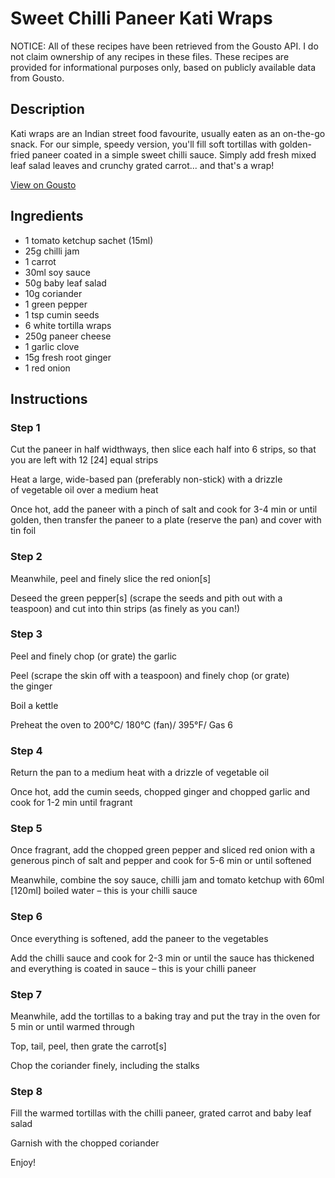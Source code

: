 # Sweet Chilli Paneer Kati Wraps

NOTICE: All of these recipes have been retrieved from the Gousto API. I do not claim ownership of any recipes in these files. These recipes are provided for informational purposes only, based on publicly available data from Gousto.

## Description

Kati wraps are an Indian street food favourite, usually eaten as an on-the-go snack. For our simple, speedy version, you'll fill soft tortillas with golden-fried paneer coated in a simple sweet chilli sauce. Simply add fresh mixed leaf salad leaves and crunchy grated carrot... and that's a wrap! 

[View on Gousto](https://www.gousto.co.uk/recipes/cookbook/sweet-chilli-paneer-kati-wraps)

## Ingredients

- 1 tomato ketchup sachet (15ml)
- 25g chilli jam
- 1 carrot
- 30ml soy sauce
- 50g baby leaf salad
- 10g coriander
- 1 green pepper
- 1 tsp cumin seeds
- 6 white tortilla wraps
- 250g paneer cheese
- 1 garlic clove
- 15g fresh root ginger
- 1 red onion

## Instructions


### Step 1

<span class="text-highlight">Cut the paneer in half widthways, then slice each half into 6 strips, so that you are left with 12 <span class="text-danger">[24]</span> equal strips </span>


Heat a large, wide-based pan (preferably non-stick) with a drizzle of vegetable oil over a medium heat


Once hot, add the paneer with a pinch of salt and cook for 3-4 min <span class="text-highlight">or until golden, then transfer the paneer to a plate (reserve the pan) and cover with tin foil </span>


### Step 2

Meanwhile, peel and finely slice the red onion<span class="text-danger">[s]</span>


Deseed the green pepper<span class="text-danger">[s] </span>(scrape the seeds and pith out with a teaspoon) and cut into thin strips (as finely as you can!)


### Step 3

Peel and finely chop (or grate) the garlic


Peel (scrape the skin off with a teaspoon) and finely chop (or grate) the ginger


Boil a kettle


Preheat the oven to 200°C/ 180°C (fan)/ 395°F/ Gas 6


### Step 4

Return the pan to a medium heat with a drizzle of vegetable oil 


Once hot, add the cumin seeds, chopped ginger and chopped garlic and cook for 1-2 min until fragrant


### Step 5

Once fragrant, add the chopped green pepper and sliced red onion with a generous pinch of salt and pepper and cook for 5-6 min or until softened


Meanwhile, combine the soy sauce, chilli jam and tomato ketchup with 60ml <span class="text-danger">[120ml] </span>boiled water – this is your chilli sauce


### Step 6

Once everything is softened, add the paneer to the vegetables 


Add the chilli sauce and <span class="text-highlight">cook for 2-3 min</span> or until the sauce has thickened and everything is coated in sauce – this is your chilli paneer


### Step 7

<span class="text-highlight">Meanwhile, add the tortillas to a baking tray and put the tray in the oven for 5 min or until warmed through </span>


<span class="text-highlight">Top, tail, peel, then grate the carrot<span class="text-danger">[s]</span></span>


Chop the coriander finely, including the stalks

### Step 8

Fill the warmed tortillas with the chilli paneer, grated carrot and baby leaf salad


Garnish with the chopped coriander


Enjoy!

